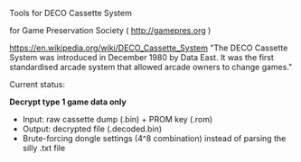 Tools for DECO Cassette System

for Game Preservation Society ( http://gamepres.org )

https://en.wikipedia.org/wiki/DECO_Cassette_System
"The DECO Cassette System was introduced in December 1980 by Data East. It was the first standardised arcade system that allowed arcade owners to change games."

Current status:

**Decrypt type 1 game data only**
- Input: raw cassette dump (.bin) + PROM key (.rom)
- Output: decrypted file (.decoded.bin)
- Brute-forcing dongle settings (4^8 combination) instead of parsing the silly .txt file

